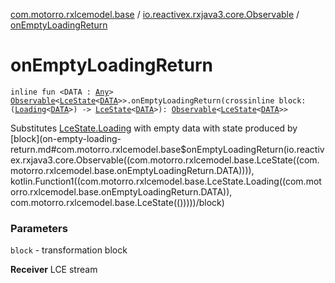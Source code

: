 [com.motorro.rxlcemodel.base](../index.md) / [io.reactivex.rxjava3.core.Observable](index.md) / [onEmptyLoadingReturn](./on-empty-loading-return.md)

# onEmptyLoadingReturn

`inline fun <DATA : `[`Any`](https://kotlinlang.org/api/latest/jvm/stdlib/kotlin/-any/index.html)`> `[`Observable`](http://reactivex.io/RxJava/3.x/javadoc/io/reactivex/rxjava3/core/Observable.html)`<`[`LceState`](../-lce-state/index.md)`<`[`DATA`](on-empty-loading-return.md#DATA)`>>.onEmptyLoadingReturn(crossinline block: (`[`Loading`](../-lce-state/-loading/index.md)`<`[`DATA`](on-empty-loading-return.md#DATA)`>) -> `[`LceState`](../-lce-state/index.md)`<`[`DATA`](on-empty-loading-return.md#DATA)`>): `[`Observable`](http://reactivex.io/RxJava/3.x/javadoc/io/reactivex/rxjava3/core/Observable.html)`<`[`LceState`](../-lce-state/index.md)`<`[`DATA`](on-empty-loading-return.md#DATA)`>>`

Substitutes [LceState.Loading](../-lce-state/-loading/index.md) with empty data with state produced by [block](on-empty-loading-return.md#com.motorro.rxlcemodel.base$onEmptyLoadingReturn(io.reactivex.rxjava3.core.Observable((com.motorro.rxlcemodel.base.LceState((com.motorro.rxlcemodel.base.onEmptyLoadingReturn.DATA)))), kotlin.Function1((com.motorro.rxlcemodel.base.LceState.Loading((com.motorro.rxlcemodel.base.onEmptyLoadingReturn.DATA)), com.motorro.rxlcemodel.base.LceState(()))))/block)

### Parameters

`block` - transformation block

**Receiver**
LCE stream

